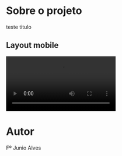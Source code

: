 # Sobre o projeto

teste titulo

## Layout mobile
![Mobile 1](https://github.com/Junio-Alves/assets/blob/main/calculadora.mp4)

# Autor

Fº Junio Alves
